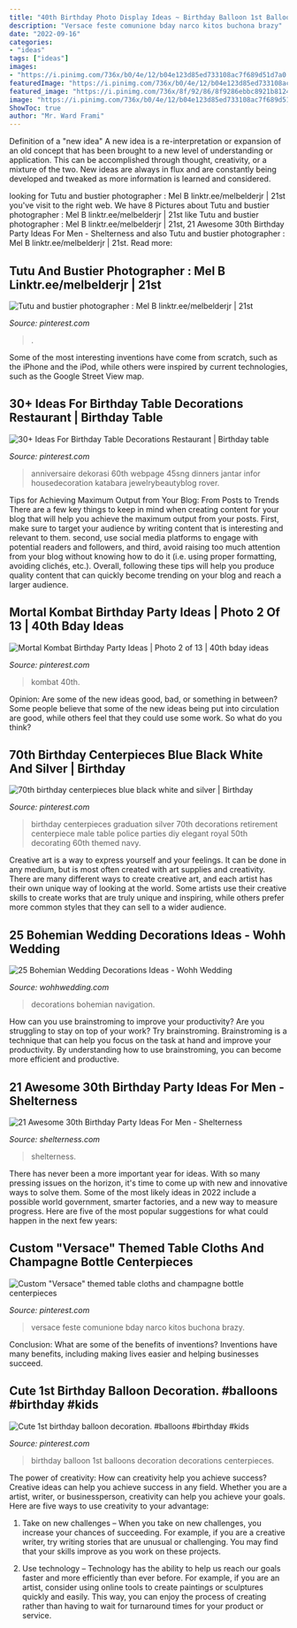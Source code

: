 ```yaml
---
title: "40th Birthday Photo Display Ideas ~ Birthday Balloon 1st Balloons Decoration Decorations Centerpieces"
description: "Versace feste comunione bday narco kitos buchona brazy"
date: "2022-09-16"
categories:
- "ideas"
tags: ["ideas"]
images:
- "https://i.pinimg.com/736x/b0/4e/12/b04e123d85ed733108ac7f689d51d7a0.jpg"
featuredImage: "https://i.pinimg.com/736x/b0/4e/12/b04e123d85ed733108ac7f689d51d7a0.jpg"
featured_image: "https://i.pinimg.com/736x/8f/92/86/8f9286ebbc8921b8124cfbbec2dc1f65.jpg"
image: "https://i.pinimg.com/736x/b0/4e/12/b04e123d85ed733108ac7f689d51d7a0.jpg"
ShowToc: true
author: "Mr. Ward Frami"
---
```



Definition of a "new idea"
A new idea is a re-interpretation or expansion of an old concept that has been brought to a new level of understanding or application. This can be accomplished through thought, creativity, or a mixture of the two. New ideas are always in flux and are constantly being developed and tweaked as more information is learned and considered.

	

		
looking for Tutu and bustier photographer : Mel B linktr.ee/melbelderjr | 21st you've visit to the right web. We have 8 Pictures about Tutu and bustier photographer : Mel B linktr.ee/melbelderjr | 21st like Tutu and bustier photographer : Mel B linktr.ee/melbelderjr | 21st, 21 Awesome 30th Birthday Party Ideas For Men - Shelterness and also Tutu and bustier photographer : Mel B linktr.ee/melbelderjr | 21st. Read more:
		
    
## Tutu And Bustier Photographer : Mel B Linktr.ee/melbelderjr | 21st

<img loading=lazy src="https://i.pinimg.com/736x/48/ac/d6/48acd662817a39bd32a5ac09238251d0.jpg" onerror="this.onerror=null;this.src='https://tse3.mm.bing.net/th?id=OIP.z1PGBEXuzVecen3mcjsmOgHaLH&amp;pid=15.1';" alt="Tutu and bustier photographer : Mel B linktr.ee/melbelderjr | 21st">

_Source: pinterest.com_

>. 

	

Some of the most interesting inventions have come from scratch, such as the iPhone and the iPod, while others were inspired by current technologies, such as the Google Street View map.

    
## 30+ Ideas For Birthday Table Decorations Restaurant | Birthday Table

<img loading=lazy src="https://i.pinimg.com/736x/8f/92/86/8f9286ebbc8921b8124cfbbec2dc1f65.jpg" onerror="this.onerror=null;this.src='https://tse2.mm.bing.net/th?id=OIP.Xqyif8o_ZO_kulkwlznk9AAAAA&amp;pid=15.1';" alt="30+ Ideas For Birthday Table Decorations Restaurant | Birthday table">

_Source: pinterest.com_

>anniversaire dekorasi 60th webpage 45sng dinners jantar infor housedecoration katabara jewelrybeautyblog rover. 

	

Tips for Achieving Maximum Output from Your Blog: From Posts to Trends
There are a few key things to keep in mind when creating content for your blog that will help you achieve the maximum output from your posts. First, make sure to target your audience by writing content that is interesting and relevant to them. second, use social media platforms to engage with potential readers and followers, and third, avoid raising too much attention from your blog without knowing how to do it (i.e. using proper formatting, avoiding clichés, etc.). Overall, following these tips will help you produce quality content that can quickly become trending on your blog and reach a larger audience.

    
## Mortal Kombat Birthday Party Ideas | Photo 2 Of 13 | 40th Bday Ideas

<img loading=lazy src="https://i.pinimg.com/736x/35/16/f2/3516f27c76251fa098ea3f421b81d23d.jpg" onerror="this.onerror=null;this.src='https://tse4.mm.bing.net/th?id=OIP.nP2i95zrtKgr34wo486iNwHaMW&amp;pid=15.1';" alt="Mortal Kombat Birthday Party Ideas | Photo 2 of 13 | 40th bday ideas">

_Source: pinterest.com_

>kombat 40th. 

	

Opinion: Are some of the new ideas good, bad, or something in between?
Some people believe that some of the new ideas being put into circulation are good, while others feel that they could use some work. So what do you think?

    
## 70th Birthday Centerpieces Blue Black White And Silver | Birthday

<img loading=lazy src="https://i.pinimg.com/736x/d3/54/02/d3540257d90010b0b0df3c0a546154f6--th-birthday-diy-birthday-centerpieces.jpg" onerror="this.onerror=null;this.src='https://tse3.mm.bing.net/th?id=OIP.7qPXWhv1HZ2-Mnq9-X7SxAHaJ3&amp;pid=15.1';" alt="70th birthday centerpieces blue black white and silver | Birthday">

_Source: pinterest.com_

>birthday centerpieces graduation silver 70th decorations retirement centerpiece male table police parties diy elegant royal 50th decorating 60th themed navy. 

	

Creative art is a way to express yourself and your feelings. It can be done in any medium, but is most often created with art supplies and creativity. There are many different ways to create creative art, and each artist has their own unique way of looking at the world. Some artists use their creative skills to create works that are truly unique and inspiring, while others prefer more common styles that they can sell to a wider audience.

    
## 25 Bohemian Wedding Decorations Ideas - Wohh Wedding

<img loading=lazy src="http://wohhwedding.com/wp-content/uploads/2016/05/Dreamcatchers-Bohemian-Wedding-Decorations.jpg" onerror="this.onerror=null;this.src='https://tse1.mm.bing.net/th?id=OIP.Mt09oA-5MRzfNBmV2Suo_wHaK4&amp;pid=15.1';" alt="25 Bohemian Wedding Decorations Ideas - Wohh Wedding">

_Source: wohhwedding.com_

>decorations bohemian navigation. 

	

How can you use brainstroming to improve your productivity?
Are you struggling to stay on top of your work? Try brainstroming. Brainstroming is a technique that can help you focus on the task at hand and improve your productivity. By understanding how to use brainstroming, you can become more efficient and productive.

    
## 21 Awesome 30th Birthday Party Ideas For Men - Shelterness

<img loading=lazy src="https://i.shelterness.com/2017/02/19-cupcakes-and-favorite-beer-instead-of-a-birthday-cake.jpg" onerror="this.onerror=null;this.src='https://tse3.mm.bing.net/th?id=OIP.J8x-agjspB3_SHws4XPtYwHaKf&amp;pid=15.1';" alt="21 Awesome 30th Birthday Party Ideas For Men - Shelterness">

_Source: shelterness.com_

>shelterness. 

	

There has never been a more important year for ideas. With so many pressing issues on the horizon, it's time to come up with new and innovative ways to solve them. Some of the most likely ideas in 2022 include a possible world government, smarter factories, and a new way to measure progress. Here are five of the most popular suggestions for what could happen in the next few years:

    
## Custom &quot;Versace&quot; Themed Table Cloths And Champagne Bottle Centerpieces

<img loading=lazy src="https://i.pinimg.com/736x/b0/4e/12/b04e123d85ed733108ac7f689d51d7a0.jpg" onerror="this.onerror=null;this.src='https://tse4.mm.bing.net/th?id=OIP.RnioFC_YJUuYbu2fh-lYDQHaMf&amp;pid=15.1';" alt="Custom &quot;Versace&quot; themed table cloths and champagne bottle centerpieces">

_Source: pinterest.com_

>versace feste comunione bday narco kitos buchona brazy. 

	

Conclusion: What are some of the benefits of inventions?
Inventions have many benefits, including making lives easier and helping businesses succeed.

    
## Cute 1st Birthday Balloon Decoration. #balloons #birthday #kids

<img loading=lazy src="https://i.pinimg.com/736x/97/e7/41/97e7410cd1c11b6946682e7418b70480.jpg" onerror="this.onerror=null;this.src='https://tse2.mm.bing.net/th?id=OIP.CY0vnKSQSm2H6Okk_40LywHaNK&amp;pid=15.1';" alt="Cute 1st birthday balloon decoration. #balloons #birthday #kids">

_Source: pinterest.com_

>birthday balloon 1st balloons decoration decorations centerpieces. 

	

The power of creativity: How can creativity help you achieve success?
Creative ideas can help you achieve success in any field. Whether you are a artist, writer, or businessperson, creativity can help you achieve your goals. Here are five ways to use creativity to your advantage: 
1. Take on new challenges – When you take on new challenges, you increase your chances of succeeding. For example, if you are a creative writer, try writing stories that are unusual or challenging. You may find that your skills improve as you work on these projects. 

2. Use technology – Technology has the ability to help us reach our goals faster and more efficiently than ever before. For example, if you are an artist, consider using online tools to create paintings or sculptures quickly and easily. This way, you can enjoy the process of creating rather than having to wait for turnaround times for your product or service. 


